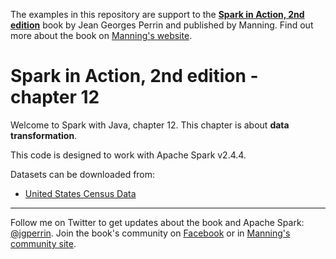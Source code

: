 The examples in this repository are support to the **[Spark in Action, 2nd edition](http://jgp.net/sia)** book by Jean Georges Perrin and published by Manning. Find out more about the book on [Manning's website](http://jgp.net/sia).

# Spark in Action, 2nd edition - chapter 12

Welcome to Spark with Java, chapter 12. This chapter is about **data transformation**.

This code is designed to work with Apache Spark v2.4.4.

Datasets can be downloaded from:
* [United States Census Data](https://factfinder.census.gov/bkmk/table/1.0/en/PEP/2017/PEPANNRES/0100000US.05000.004|0400000US01.05000|0400000US02.05000|0400000US04.05000|0400000US05.05000|0400000US06.05000|0400000US08.05000|0400000US09.05000|0400000US10.05000|0400000US11.05000|0400000US12.05000|0400000US13.05000|0400000US15.05000|0400000US16.05000|0400000US17.05000|0400000US18.05000|0400000US19.05000|0400000US20.05000|0400000US21.05000|0400000US22.05000|0400000US23.05000|0400000US24.05000|0400000US25.05000|0400000US26.05000|0400000US27.05000|0400000US28.05000|0400000US29.05000|0400000US30.05000|0400000US31.05000|0400000US32.05000|0400000US33.05000|0400000US34.05000|0400000US35.05000|0400000US36.05000|0400000US37.05000|0400000US38.05000|0400000US39.05000|0400000US40.05000|0400000US41.05000|0400000US42.05000|0400000US44.05000|0400000US45.05000|0400000US46.05000|0400000US47.05000|0400000US48.05000|0400000US49.05000|0400000US50.05000|0400000US51.05000|0400000US53.05000|0400000US54.05000|0400000US55.05000|0400000US56.05000)

---

Follow me on Twitter to get updates about the book and Apache Spark: [@jgperrin](https://twitter.com/jgperrin). Join the book's community on [Facebook](https://www.facebook.com/SparkWithJava/) or in [Manning's community site](https://forums.manning.com/forums/spark-in-action-second-edition?a_aid=jgp).
